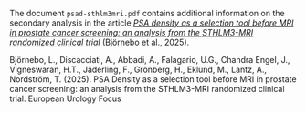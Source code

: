 The document `psad-sthlm3mri.pdf` contains additional information on the secondary analysis in the article [_PSA density as a selection tool before MRI in prostate cancer screening: an analysis from the STHLM3-MRI randomized clinical trial_](https://doi.org/10.1016/j.euf.2025.06.008) (Björnebo et al., 2025).

Björnebo, L., Discacciati, A., Abbadi, A., Falagario, U.G., Chandra Engel, J., Vigneswaran, H.T., Jäderling, F., Grönberg, H., Eklund, M., Lantz, A.,  Nordström, T. (2025). PSA Density as a selection tool before MRI in prostate cancer screening: an analysis from the STHLM3-MRI randomized clinical trial. European Urology Focus
